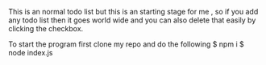 This is an normal todo list but this is an starting stage for me , so if you add any todo list then it goes world wide and you can also delete that easily by clicking the checkbox.

To start the program first clone my repo and do the following
$ npm i
$ node index.js
